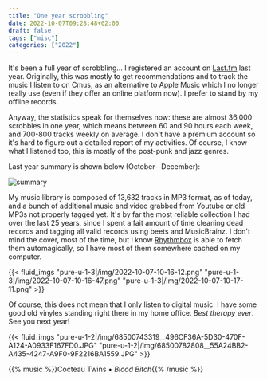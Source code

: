 ```yaml
---
title: "One year scrobbling"
date: 2022-10-07T09:28:48+02:00
draft: false
tags: ["misc"]
categories: ["2022"]
---
```


It's been a full year of scrobbling... I registered an account on [Last.fm] last year. Originally, this was mostly to get recommendations and to track the music I listen to on Cmus, as an alternative to Apple Music which I no longer really use (even if they offer an online platform now). I prefer to stand by my offline records.

Anyway, the statistics speak for themselves now: these are almost 36,000 scrobbles in one year, which means between 60 and 90 hours each week, and 700-800 tracks weekly on average. I don't have a premium account so it's hard to figure out a detailed report of my activities. Of course, I know what I listened too, this is mostly of the post-punk and jazz genres.

Last year summary is shown below (October--December):

![summary](/img/2022-10-07-10-13-36.png)

My music library is composed of 13,632 tracks in MP3 format, as of today, and a bunch of additional music and video grabbed from Youtube or old MP3s not properly tagged yet. It's by far the most reliable collection I had over the last 25 years, since I spent a fait amount of time cleaning dead records and tagging all valid records using beets and MusicBrainz. I don't mind the cover, most of the time, but I know [Rhythmbox] is able to fetch them automagically, so I have most of them somewhere cached on my computer.

{{< fluid_imgs
"pure-u-1-3|/img/2022-10-07-10-16-12.png"
"pure-u-1-3|/img/2022-10-07-10-16-47.png"
"pure-u-1-3|/img/2022-10-07-10-17-11.png" >}}

Of course, this does not mean that I only listen to digital music. I have some good old vinyles standing right there in my home office. _Best therapy ever_. See you next year!

{{< fluid_imgs
"pure-u-1-2|/img/68500743319__496CF36A-5D30-470F-A124-A0933F167FD0.JPG"
"pure-u-1-2|/img/68500782808__55A24BB2-A435-4247-A9F0-9F2216BA1559.JPG" >}}

{{% music %}}Cocteau Twins • _Blood Bitch_{{% /music %}}

[Last.fm]: https://www.last.fm/user/even4void
[Rhythmbox]: /post/rhythmbox/
